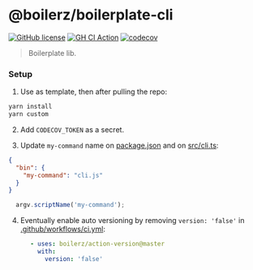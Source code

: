 # @boilerz/boilerplate-cli

[![GitHub license](https://img.shields.io/badge/license-MIT-blue.svg)](https://github.com/boilerz/boilerplate-cli/blob/master/LICENSE)
[![GH CI Action](https://github.com/boilerz/boilerplate-cli/workflows/CI/badge.svg)](https://github.com/boilerz/boilerplate-cli/actions?query=workflow:CI)
[![codecov](https://codecov.io/gh/boilerz/boilerplate-cli/branch/master/graph/badge.svg)](https://codecov.io/gh/boilerz/boilerplate-cli)

> Boilerplate lib.

### Setup

1. Use as template, then after pulling the repo:

```bash
yarn install
yarn custom
```

2. Add `CODECOV_TOKEN` as a secret.

3. Update `my-command` name on [package.json](./package.json) and on [src/cli.ts](./src/cli.ts):

```json
{
  "bin": {
    "my-command": "cli.js"
  }
}
```

```typescript
  argv.scriptName('my-command');
```

4. Eventually enable auto versioning by removing `version: 'false'` in [.github/workflows/ci.yml](.github/workflows/ci.yml):

```yaml
      - uses: boilerz/action-version@master
        with:
          version: 'false'
```
